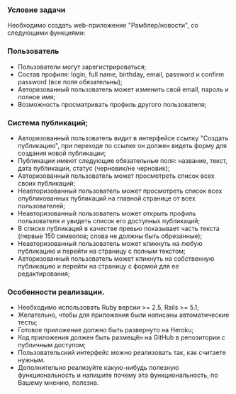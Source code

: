 
### Условие задачи

Необходимо создать web-приложение "Рамблер/новости", со следующими функциями:

### Пользователь
- Пользователи могут зарегистрироваться;
- Состав профиля: login, full name, birthday, e­mail, password и confirm password (все поля обязательны);
- Авторизованный пользователь может изменить свой email, пароль и полное имя;
- Возможность просматривать профиль другого пользователя;

### Система публикаций;
- Авторизованный пользователь видит в интерфейсе ссылку "Создать публикацию", при переходе по ссылке он должен видеть форму для создания новой публикации;
- Публикации имеют следующие обязательные поля: название, текст, дата публикации, статус (черновик/не черновик);
- Авторизованный пользователь может просмотреть список всех своих публикаций;
- Неавторизованный пользователь может просмотреть список всех опубликованных публикаций на главной странице от всех пользователей;
- Неавторизованный пользователь может открыть профиль пользователя и увидеть список его доступных публикаций;
- В списке публикаций в качестве превью показывает часть текста (первые 150 символов; слова не должны быть обрезанные);
- Неавторизованный пользователь может кликнуть на любую публикацию и перейти на страницу с полным текстом;
- Авторизованный пользователь может кликнуть на собственную публикацию и перейти на страницу с формой для ее редактирования;

### Особенности реализации.
- Необходимо использовать Ruby версии >= 2.5, Rails >= 5.1;
- Желательно, чтобы для приложения были написаны автоматические тесты;
- Готовое приложение должно быть развернуто на Heroku;
- Код приложения должен быть размещён на GitHub в репозитории с публичным доступом;
- Пользовательский интерфейс можно реализовать так, как считаете нужным.
- Дополнительно реализуйте какую-нибудь полезную функциональность и напишите почему эта функциональность, по Вашему мнению, полезна.
